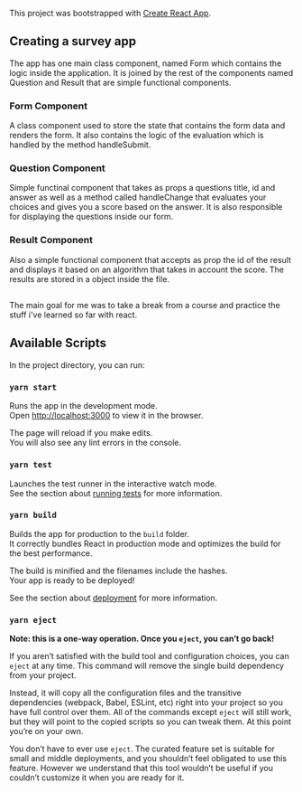 This project was bootstrapped with [Create React App](https://github.com/facebook/create-react-app).
## Creating a survey app

The app has one main class component, named Form which contains the logic inside the application. It is joined by the rest of the components named Question and Result that are simple functional components.

### Form Component

A class component used to store the state that contains the form data and renders the form. It also contains the logic of the evaluation which is handled by the method handleSubmit.

### Question Component

Simple functinal component that takes as props a questions title, id and answer as well as a method called handleChange that evaluates your choices and gives you a score based on the answer. It is also responsible for displaying the questions inside our form.

### Result Component

Also a simple functional component that accepts as prop the id of the result and displays it based on an algorithm that takes in account the score. The results are stored in a object inside the file.

##

The main goal for me was to take a break from a course and practice the stuff i've learned so far with react. 

## Available Scripts

In the project directory, you can run:

### `yarn start`

Runs the app in the development mode.<br />
Open [http://localhost:3000](http://localhost:3000) to view it in the browser.

The page will reload if you make edits.<br />
You will also see any lint errors in the console.

### `yarn test`

Launches the test runner in the interactive watch mode.<br />
See the section about [running tests](https://facebook.github.io/create-react-app/docs/running-tests) for more information.

### `yarn build`

Builds the app for production to the `build` folder.<br />
It correctly bundles React in production mode and optimizes the build for the best performance.

The build is minified and the filenames include the hashes.<br />
Your app is ready to be deployed!

See the section about [deployment](https://facebook.github.io/create-react-app/docs/deployment) for more information.

### `yarn eject`

**Note: this is a one-way operation. Once you `eject`, you can’t go back!**

If you aren’t satisfied with the build tool and configuration choices, you can `eject` at any time. This command will remove the single build dependency from your project.

Instead, it will copy all the configuration files and the transitive dependencies (webpack, Babel, ESLint, etc) right into your project so you have full control over them. All of the commands except `eject` will still work, but they will point to the copied scripts so you can tweak them. At this point you’re on your own.

You don’t have to ever use `eject`. The curated feature set is suitable for small and middle deployments, and you shouldn’t feel obligated to use this feature. However we understand that this tool wouldn’t be useful if you couldn’t customize it when you are ready for it.
